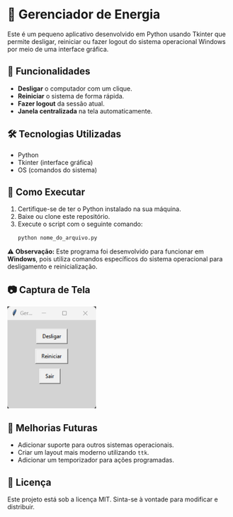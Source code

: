 # 🔄 Gerenciador de Energia

Este é um pequeno aplicativo desenvolvido em Python usando Tkinter que permite desligar, reiniciar ou fazer logout do sistema operacional Windows por meio de uma interface gráfica.

## 📌 Funcionalidades
- **Desligar** o computador com um clique.
- **Reiniciar** o sistema de forma rápida.
- **Fazer logout** da sessão atual.
- **Janela centralizada** na tela automaticamente.

## 🛠️ Tecnologias Utilizadas
- Python
- Tkinter (interface gráfica)
- OS (comandos do sistema)

## 🚀 Como Executar
1. Certifique-se de ter o Python instalado na sua máquina.
2. Baixe ou clone este repositório.
3. Execute o script com o seguinte comando:
   ```sh
   python nome_do_arquivo.py
   ```

⚠️ **Observação:** Este programa foi desenvolvido para funcionar em **Windows**, pois utiliza comandos específicos do sistema operacional para desligamento e reinicialização.

## 📷 Captura de Tela
<img src="images/tela.png" alt="Interface do Gerenciador de Energia" width="200">

## 📌 Melhorias Futuras
- Adicionar suporte para outros sistemas operacionais.
- Criar um layout mais moderno utilizando `ttk`.
- Adicionar um temporizador para ações programadas.

## 📜 Licença
Este projeto está sob a licença MIT. Sinta-se à vontade para modificar e distribuir.

